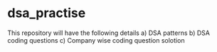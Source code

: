 # dsa_practise

This repository will have the following details
a) DSA patterns
b) DSA coding questions
c) Company wise coding question solotion
